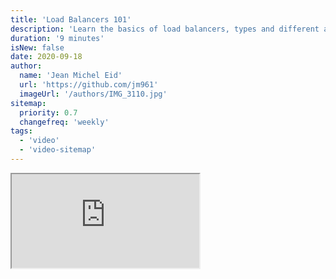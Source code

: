 ```yaml
---
title: 'Load Balancers 101'
description: 'Learn the basics of load balancers, types and different algorithms.'
duration: '9 minutes'
isNew: false
date: 2020-09-18
author:
  name: 'Jean Michel Eid'
  url: 'https://github.com/jm961'
  imageUrl: '/authors/IMG_3110.jpg'
sitemap:
  priority: 0.7
  changefreq: 'weekly'
tags:
  - 'video'
  - 'video-sitemap'
---
```


<iframe class="w-full aspect-video mb-5" src="https://www.youtube.com/embed/galcDRNd5Ow" title="Load Balancers 101"></iframe>
